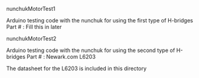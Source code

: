 nunchukMotorTest1

Arduino testing code with the nunchuk for using the first type of H-bridges
Part # : Fill this in later

nunchukMotorTest2

Arduino testing code with the nunchuk for using the second type of H-bridges
Part # : Newark.com L6203

The datasheet for the L6203 is included in this directory